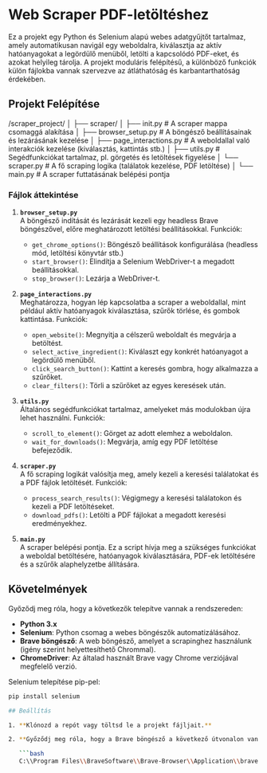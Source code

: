 # Web Scraper PDF-letöltéshez

Ez a projekt egy Python és Selenium alapú webes adatgyűjtőt tartalmaz, amely automatikusan navigál egy weboldalra, kiválasztja az aktív hatóanyagokat a legördülő menüből, letölti a kapcsolódó PDF-eket, és azokat helyileg tárolja. A projekt moduláris felépítésű, a különböző funkciók külön fájlokba vannak szervezve az átláthatóság és karbantarthatóság érdekében.

## Projekt Felépítése

/scraper_project/ │ ├── scraper/ │ ├── init.py # A scraper mappa csomaggá alakítása │ ├── browser_setup.py # A böngésző beállításainak és lezárásának kezelése │ ├── page_interactions.py # A weboldallal való interakciók kezelése (kiválasztás, kattintás stb.) │ ├── utils.py # Segédfunkciókat tartalmaz, pl. görgetés és letöltések figyelése │ └── scraper.py # A fő scraping logika (találatok kezelése, PDF letöltése) │ └── main.py # A scraper futtatásának belépési pontja

### Fájlok áttekintése

1. **`browser_setup.py`**  
   A böngésző indítását és lezárását kezeli egy headless Brave böngészővel, előre meghatározott letöltési beállításokkal. Funkciók:
   - `get_chrome_options()`: Böngésző beállítások konfigurálása (headless mód, letöltési könyvtár stb.)
   - `start_browser()`: Elindítja a Selenium WebDriver-t a megadott beállításokkal.
   - `stop_browser()`: Lezárja a WebDriver-t.

2. **`page_interactions.py`**  
   Meghatározza, hogyan lép kapcsolatba a scraper a weboldallal, mint például aktív hatóanyagok kiválasztása, szűrők törlése, és gombok kattintása. Funkciók:
   - `open_website()`: Megnyitja a célszerű weboldalt és megvárja a betöltést.
   - `select_active_ingredient()`: Kiválaszt egy konkrét hatóanyagot a legördülő menüből.
   - `click_search_button()`: Kattint a keresés gombra, hogy alkalmazza a szűrőket.
   - `clear_filters()`: Törli a szűrőket az egyes keresések után.

3. **`utils.py`**  
   Általános segédfunkciókat tartalmaz, amelyeket más modulokban újra lehet használni. Funkciók:
   - `scroll_to_element()`: Görget az adott elemhez a weboldalon.
   - `wait_for_downloads()`: Megvárja, amíg egy PDF letöltése befejeződik.

4. **`scraper.py`**  
   A fő scraping logikát valósítja meg, amely kezeli a keresési találatokat és a PDF fájlok letöltését. Funkciók:
   - `process_search_results()`: Végigmegy a keresési találatokon és kezeli a PDF letöltéseket.
   - `download_pdfs()`: Letölti a PDF fájlokat a megadott keresési eredményekhez.

5. **`main.py`**  
   A scraper belépési pontja. Ez a script hívja meg a szükséges funkciókat a weboldal betöltésére, hatóanyagok kiválasztására, PDF-ek letöltésére és a szűrők alaphelyzetbe állítására.

## Követelmények

Győződj meg róla, hogy a következők telepítve vannak a rendszereden:

- **Python 3.x**
- **Selenium**: Python csomag a webes böngészők automatizálásához.
- **Brave böngésző**: A web böngésző, amelyet a scrapinghez használunk (igény szerint helyettesíthető Chrommal).
- **ChromeDriver**: Az általad használt Brave vagy Chrome verziójával megfelelő verzió.

Selenium telepítése pip-pel:
```bash
pip install selenium

## Beállítás

1. **Klónozd a repót vagy töltsd le a projekt fájljait.**

2. **Győződj meg róla, hogy a Brave böngésző a következő útvonalon van telepítve:**

   ```bash
   C:\\Program Files\\BraveSoftware\\Brave-Browser\\Application\\brave.exe
